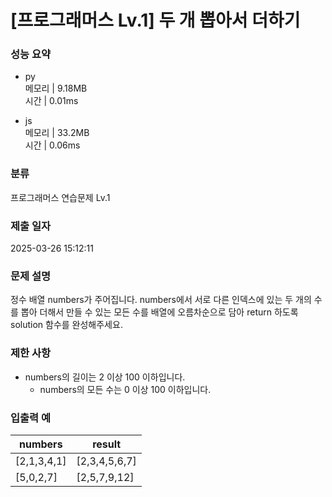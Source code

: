 # [프로그래머스 Lv.1] 두 개 뽑아서 더하기

### 성능 요약

- py  
  메모리 | 9.18MB  
  시간 | 0.01ms

- js  
  메모리 | 33.2MB  
  시간 | 0.06ms

### 분류

프로그래머스 연습문제 Lv.1

### 제출 일자

2025-03-26 15:12:11

### 문제 설명

정수 배열 numbers가 주어집니다. numbers에서 서로 다른 인덱스에 있는 두 개의 수를 뽑아 더해서 만들 수 있는 모든 수를 배열에 오름차순으로 담아 return 하도록 solution 함수를 완성해주세요.

### 제한 사항

- numbers의 길이는 2 이상 100 이하입니다.
  - numbers의 모든 수는 0 이상 100 이하입니다.

### 입출력 예

| numbers     | result        |
| ----------- | ------------- |
| [2,1,3,4,1] | [2,3,4,5,6,7] |
| [5,0,2,7]   | [2,5,7,9,12]  |
